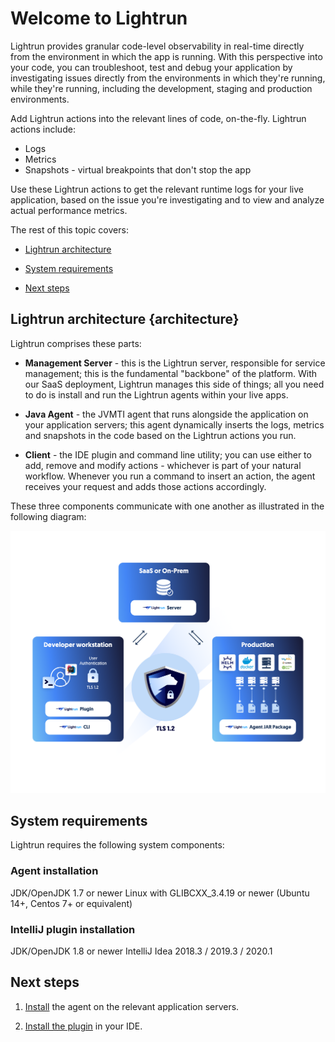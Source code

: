 # Welcome to Lightrun

Lightrun provides granular code-level observability in real-time directly from the environment in which the app is running. With this perspective into your code, you can troubleshoot, test and debug your application by investigating issues directly from the environments in which they're running, while they're running, including the development, staging and production environments. 

Add Lightrun actions into the relevant lines of code, on-the-fly. 
Lightrun actions include: 

- Logs
- Metrics
- Snapshots - virtual breakpoints that don't stop the app

Use these Lightrun actions to get the relevant runtime logs for your live application, based on the issue you're investigating and to view and analyze actual performance metrics.

The rest of this topic covers: 

- [Lightrun architecture](#architecture)

- [System requirements](#system-requirements)

- [Next steps](#next-steps)

## Lightrun architecture {architecture}

Lightrun comprises these parts:

- **Management Server** -  this is the Lightrun server, responsible for service management; this is the fundamental "backbone" of the platform. With our SaaS deployment, Lightrun manages this side of things; all you need to do is install and run the Lightrun agents within your live apps. 

- **Java Agent** - the JVMTI agent that runs alongside the application on your application servers; this agent dynamically inserts the logs, metrics and snapshots in the code based on the Lightrun actions you run.

- **Client** - the IDE plugin and command line utility; you can use either to add, remove and modify actions - whichever is part of your natural workflow. Whenever you run a command to insert an action, the agent receives your request and adds those actions accordingly.

These three components communicate with one another as illustrated in the following diagram: 

![Lightrun architecture](assets/images/diagram.png) 

## System requirements

Lightrun requires the following system components:

### Agent installation
JDK/OpenJDK 1.7 or newer
Linux with GLIBCXX_3.4.19 or newer (Ubuntu 14+, Centos 7+ or equivalent)

### IntelliJ plugin installation
JDK/OpenJDK 1.8 or newer
IntelliJ Idea 2018.3 / 2019.3 / 2020.1

## Next steps

1. [Install](install.md) the agent on the relevant application servers.

2. [Install the plugin](install-client.md) in your IDE.
